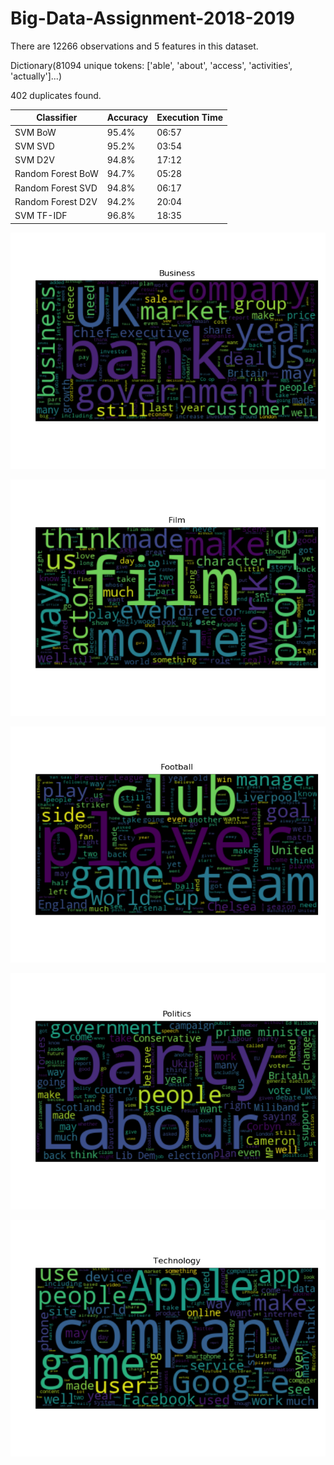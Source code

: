 # Big-Data-Assignment-2018-2019

There are 12266 observations and 5 features in this dataset. 

Dictionary(81094 unique tokens: ['able', 'about', 'access', 'activities', 'actually']...)

402 duplicates found.

| Classifier | Accuracy | Execution Time |
| --- | --- | --- |
| SVM BoW | 95.4% | 06:57 |
| SVM SVD | 95.2% | 03:54 |
| SVM D2V | 94.8% | 17:12 |
| Random Forest BoW  | 94.7% | 05:28 |
| Random Forest SVD | 94.8% | 06:17 |
| Random Forest D2V | 94.2% | 20:04 |
| SVM TF-IDF | 96.8% | 18:35 |

![Alt text](data/plots/business.png?raw=true)

![Alt text](data/plots/film.png?raw=true)

![Alt text](data/plots/football.png?raw=true)

![Alt text](data/plots/politics.png?raw=true)

![Alt text](data/plots/technology.png?raw=true)